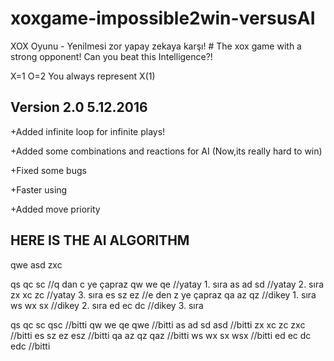 # xoxgame-impossible2win-versusAI
XOX Oyunu - Yenilmesi zor yapay zekaya karşı! # The xox game with a strong opponent! Can you beat this Intelligence?!

X=1
O=2
You always represent X(1)


Version 2.0
5.12.2016
---------
+Added infinite loop for infinite plays!

+Added some combinations and reactions for AI (Now,its really hard to win)

+Fixed some bugs 

+Faster using

+Added move priority


HERE IS THE AI ALGORITHM
------
qwe asd zxc

qs qc sc //q dan c ye çapraz
qw we qe //yatay 1. sıra
as ad sd //yatay 2. sıra
zx xc zc //yatay 3. sıra
es sz ez //e den z ye çapraz
qa az qz //dikey 1. sıra
ws wx sx //dikey 2. sıra
ed ec dc //dikey 3. sıra


qs qc sc           qsc //bitti
qw we qe           qwe //bitti 
as ad sd           asd //bitti
zx xc zc           zxc //bitti
es sz ez           esz //bitti
qa az qz 	   qaz //bitti
ws wx sx   	   wsx //bitti
ed ec dc 	   edc //bitti

